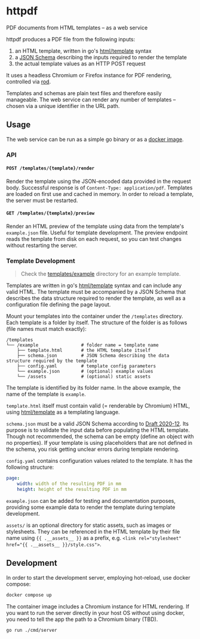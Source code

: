 # httpdf

PDF documents from HTML templates – as a web service

httpdf produces a PDF file from the following inputs:

1) an HTML template, written in go's [html/template](https://pkg.go.dev/html/template) syntax
2) a [JSON Schema](https://json-schema.org/) describing the inputs required to render the template
3) the actual template values as an HTTP POST request

It uses a headless Chromium or Firefox instance for PDF rendering, controlled via [rod](https://pkg.go.dev/github.com/go-rod/rod).

Templates and schemas are plain text files and therefore easily manageable. The web service can render any number of templates – chosen via a unique identifier in the URL path.

## Usage

The web service can be run as a simple go binary or as a [docker image](https://ghcr.io/sehrgutesoftware/httpdf).

### API

#### `POST /templates/{template}/render`
Render the template using the JSON-encoded data provided in the request body. Successful response is of `Content-Type: application/pdf`. Templates are loaded on first use and cached in memory. In order to reload a template, the server must be restarted.

#### `GET /templates/{template}/preview`
Render an HTML preview of the template using data from the template's `example.json` file. Useful for template development. The preview endpoint reads the template from disk on each request, so you can test changes without restarting the server.

### Template Development

> Check the [templates/example](./templates/example/) directory for an example template.

Templates are written in go's [html/template](https://pkg.go.dev/html/template) syntax and can include any valid HTML. The template must be accompanied by a JSON Schema that describes the data structure required to render the template, as well as a configuration file defining the page layout.

Mount your templates into the container under the `/templates` directory. Each template is a folder by itself. The structure of the folder is as follows (file names must match exactly):

```
/templates
└── /example                # folder name = template name
    ├── template.html       # the HTML template itself
    ├── schema.json         # JSON Schema describing the data structure required by the template
    ├── config.yaml         # template config parameters
    └── example.json        # (optional) example values
    └── /assets             # (optional) static assets
```

The template is identified by its folder name. In the above example, the name of the template is `example`.

`template.html` itself must contain valid (= renderable by Chromium) HTML, using [html/template](https://pkg.go.dev/html/template) as a templating language.

`schema.json` must be a valid JSON Schema according to [Draft 2020-12](https://json-schema.org/draft/2020-12). Its purpose is to validate the input data before populating the HTML template. Though not recommended, the schema can be empty (define an object with no properties). If your template is using placeholders that are not defined in the schema, you risk getting unclear errors during template rendering.

`config.yaml` contains configuration values related to the template. It has the following structure:

```yaml
page:
    width: width of the resulting PDF in mm
    height: height of the resulting PDF in mm
```

`example.json` can be added for testing and documentation purposes, providing some example data to render the template during template development.

`assets/` is an optional directory for static assets, such as images or stylesheets. They can be referenced in the HTML template by their file name using `{{ .__assets__ }}` as a prefix, e.g. `<link rel="stylesheet" href="{{ .__assets__ }}/style.css">`.

## Development

In order to start the development server, employing hot-reload, use docker compose:

```sh
docker compose up
```

The container image includes a Chromium instance for HTML rendering. If you want to run the server directly in your host OS without using docker, you need to tell the app the path to a Chromium binary (TBD).

```sh
go run ./cmd/server
```
